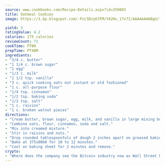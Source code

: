 ```yaml
---
source: www.cookbooks.com/Recipe-Details.aspx?id=359083
title: Oatmeal Cookies
image: https://1.bp.blogspot.com/-PcL5DzyK3TM/YA2Hv_17v7I/AAAAAAAABgU/fyHeesSth_IZW9mL5lk6GxJO8cW8ksrGACLcBGAsYHQ/s320/12.png

yield: 3
ratingValue: 4.2
calories: 175 calories
reviewCount: 71
cookTime: PT0H
prepTime: PT40M
ingredients:
- "3/4 c. butter"
- "1 1/4 c. brown sugar"
- "1 egg"
- "1/3 c. milk"
- "1 1/2 tsp. vanilla"
- "3 c. quick cooking oats not instant or old fashioned"
- "1 c. all-purpose flour"
- "1/4 tsp. cinnamon"
- "1/2 tsp. baking soda"
- "1/2 tsp. salt"
- "1 c. raisins"
- "1 c. broken walnut pieces"
directions:
- "Cream butter, brown sugar, egg, milk, and vanilla in large mixing bowl until well blended."
- "Combine oats, flour, cinnamon, soda and salt."
- "Mix into creamed mixture."
- "Stir in raisins and nuts."
- "Drop rounded tablespoonfuls of dough 2 inches apart on greased baking sheet."
- "Bake at 375u00b0 for 10 to 12 minutes."
- "Cool on baking sheet for 2 minutes and remove."
crypto:
- "Where does the company see the Bitcoin industry now as Wall Street has begun to embrace it and what was the turning point that legitimatized Bitcoin?"
---
```

